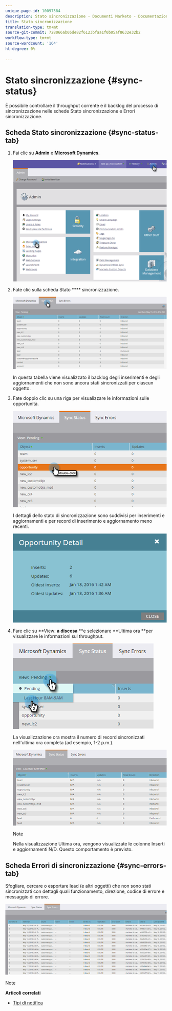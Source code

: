 ```yaml
---
unique-page-id: 10097584
description: Stato sincronizzazione - Documenti Marketo - Documentazione prodotto
title: Stato sincronizzazione
translation-type: tm+mt
source-git-commit: 728066ab05de82f6123bfaa1f0b05af8632e32b2
workflow-type: tm+mt
source-wordcount: '164'
ht-degree: 0%

---
```



# Stato sincronizzazione {#sync-status}

È possibile controllare il throughput corrente e il backlog del processo di sincronizzazione nelle schede Stato sincronizzazione e Errori sincronizzazione.

## Scheda Stato sincronizzazione {#sync-status-tab}

1. Fai clic su **Admin** e **Microsoft Dynamics**.

   ![](assets/image2016-1-20-11-3a34-3a14.png)

1. Fate clic sulla scheda Stato **** sincronizzazione.

   ![](assets/image2016-5-19-10-3a1-3a11.png)

   In questa tabella viene visualizzato il backlog degli inserimenti e degli aggiornamenti che non sono ancora stati sincronizzati per ciascun oggetto.

1. Fate doppio clic su una riga per visualizzare le informazioni sulle opportunità.

   ![](assets/image2016-5-19-10-3a3-3a21.png)

   I dettagli dello stato di sincronizzazione sono suddivisi per inserimenti e aggiornamenti e per record di inserimento e aggiornamento meno recenti.

   ![](assets/image2016-1-22-10-3a51-3a10.png)

1. Fare clic su **View: **a discesa** **e selezionare **Ultima ora **per visualizzare le informazioni sul throughput.

   ![](assets/image2016-5-19-10-3a20-3a7.png)

   La visualizzazione ora mostra il numero di record sincronizzati nell&#39;ultima ora completa (ad esempio, 1-2 p.m.).

   ![](assets/image2016-5-19-10-3a22-3a15.png)

   >[!NOTE]
   >
   >Nella visualizzazione Ultima ora, vengono visualizzate le colonne Inserti e aggiornamenti N/D. Questo comportamento è previsto.

## Scheda Errori di sincronizzazione {#sync-errors-tab}

Sfogliare, cercare o esportare lead (e altri oggetti) che non sono stati sincronizzati con dettagli quali funzionamento, direzione, codice di errore e messaggio di errore.

![](assets/image2016-5-19-10-3a26-3a35.png)

>[!NOTE]
>
>**Articoli correlati**
>
>* [Tipi di notifica](../../../../product-docs/core-marketo-concepts/miscellaneous/understanding-notifications/notification-types.md)

